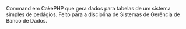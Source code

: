 Command em CakePHP que gera dados para tabelas de um sistema simples de pedágios.
Feito para a disciplina de Sistemas de Gerência de Banco de Dados.
